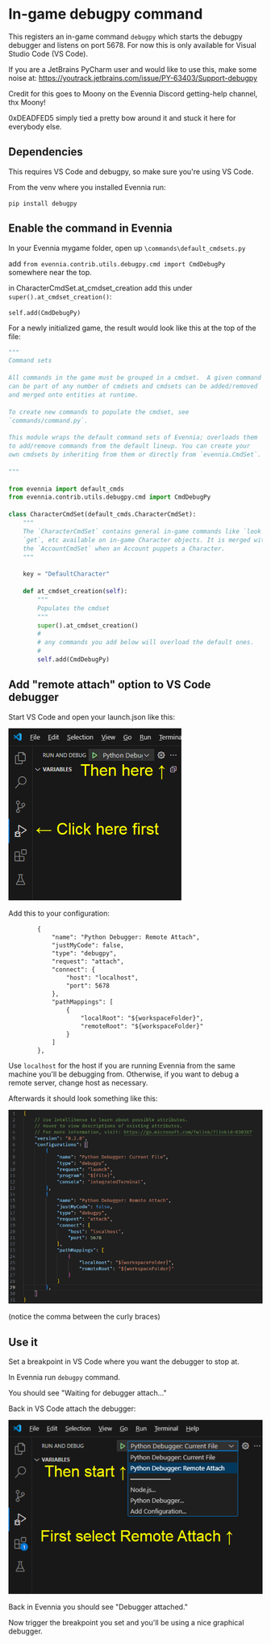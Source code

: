 # In-game debugpy command

This registers an in-game command `debugpy` which starts the debugpy debugger and listens on port 5678.
For now this is only available for Visual Studio Code (VS Code).

If you are a JetBrains PyCharm user and would like to use this, make some noise at:
https://youtrack.jetbrains.com/issue/PY-63403/Support-debugpy


Credit for this goes to Moony on the Evennia Discord getting-help channel, thx Moony!

0xDEADFED5 simply tied a pretty bow around it and stuck it here for everybody else.



## Dependencies

This requires VS Code and debugpy, so make sure you're using VS Code.

From the venv where you installed Evennia run:

`pip install debugpy`

## Enable the command in Evennia

In your Evennia mygame folder, open up `\commands\default_cmdsets.py`

add `from evennia.contrib.utils.debugpy.cmd import CmdDebugPy` somewhere near the top.

in CharacterCmdSet.at_cmdset_creation add this under `super().at_cmdset_creation()`:

`self.add(CmdDebugPy)`

For a newly initialized game, the result would look like this at the top of the file:

```python
"""
Command sets

All commands in the game must be grouped in a cmdset.  A given command
can be part of any number of cmdsets and cmdsets can be added/removed
and merged onto entities at runtime.

To create new commands to populate the cmdset, see
`commands/command.py`.

This module wraps the default command sets of Evennia; overloads them
to add/remove commands from the default lineup. You can create your
own cmdsets by inheriting from them or directly from `evennia.CmdSet`.

"""

from evennia import default_cmds
from evennia.contrib.utils.debugpy.cmd import CmdDebugPy

class CharacterCmdSet(default_cmds.CharacterCmdSet):
    """
    The `CharacterCmdSet` contains general in-game commands like `look`,
    `get`, etc available on in-game Character objects. It is merged with
    the `AccountCmdSet` when an Account puppets a Character.
    """

    key = "DefaultCharacter"

    def at_cmdset_creation(self):
        """
        Populates the cmdset
        """
        super().at_cmdset_creation()
        #
        # any commands you add below will overload the default ones.
        #
        self.add(CmdDebugPy)
```

## Add "remote attach" option to VS Code debugger

Start VS Code and open your launch.json like this:

![screenshot](./vscode.png)

Add this to your configuration:

```
        {
            "name": "Python Debugger: Remote Attach",
            "justMyCode": false,
            "type": "debugpy",
            "request": "attach",
            "connect": {
                "host": "localhost",
                "port": 5678
            },
            "pathMappings": [
                {
                    "localRoot": "${workspaceFolder}",
                    "remoteRoot": "${workspaceFolder}"
                }
            ]
        },
```

Use `localhost` for the host if you are running Evennia from the same machine you'll be debugging from.  Otherwise, if you want to debug a remote server, change host as necessary.

Afterwards it should look something like this:

![screenshot](./launch.png)

(notice the comma between the curly braces)

## Use it

Set a breakpoint in VS Code where you want the debugger to stop at.

In Evennia run `debugpy` command.

You should see "Waiting for debugger attach..."

Back in VS Code attach the debugger:

![screenshot](./attach.png)

Back in Evennia you should see "Debugger attached."

Now trigger the breakpoint you set and you'll be using a nice graphical debugger.